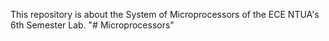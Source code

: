 This repository is about the System of Microprocessors of the ECE NTUA's 6th Semester Lab.  "# Microprocessors" 

